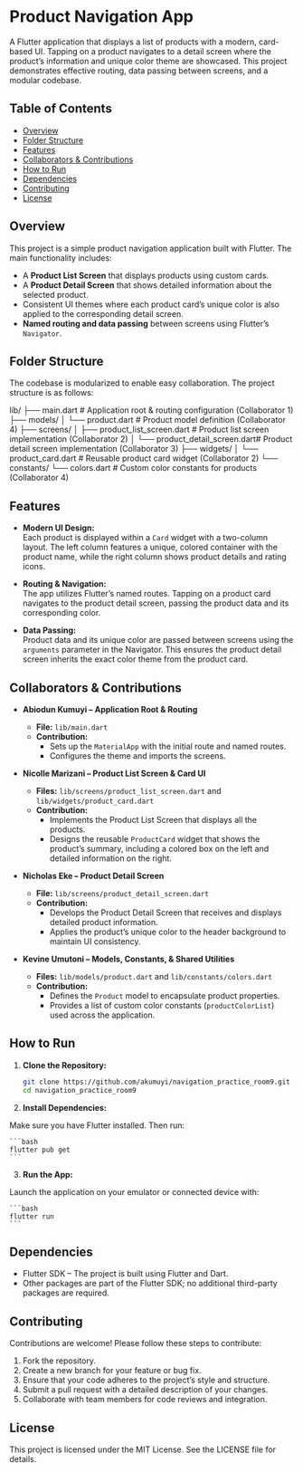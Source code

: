 # Product Navigation App

A Flutter application that displays a list of products with a modern, card-based UI. Tapping on a product navigates to a detail screen where the product’s information and unique color theme are showcased. This project demonstrates effective routing, data passing between screens, and a modular codebase.

## Table of Contents

- [Overview](#overview)
- [Folder Structure](#folder-structure)
- [Features](#features)
- [Collaborators & Contributions](#collaborators--contributions)
- [How to Run](#how-to-run)
- [Dependencies](#dependencies)
- [Contributing](#contributing)
- [License](#license)

## Overview

This project is a simple product navigation application built with Flutter. The main functionality includes:
- A **Product List Screen** that displays products using custom cards.
- A **Product Detail Screen** that shows detailed information about the selected product.
- Consistent UI themes where each product card’s unique color is also applied to the corresponding detail screen.
- **Named routing and data passing** between screens using Flutter’s `Navigator`.

## Folder Structure

The codebase is modularized to enable easy collaboration. The project structure is as follows:

lib/ ├── main.dart # Application root & routing configuration (Collaborator 1) ├── models/ │ └── product.dart # Product model definition (Collaborator 4) ├── screens/ │ ├── product_list_screen.dart # Product list screen implementation (Collaborator 2) │ └── product_detail_screen.dart# Product detail screen implementation (Collaborator 3) ├── widgets/ │ └── product_card.dart # Reusable product card widget (Collaborator 2) └── constants/ └── colors.dart # Custom color constants for products (Collaborator 4)


## Features

- **Modern UI Design:**  
  Each product is displayed within a `Card` widget with a two-column layout. The left column features a unique, colored container with the product name, while the right column shows product details and rating icons.

- **Routing & Navigation:**  
  The app utilizes Flutter’s named routes. Tapping on a product card navigates to the product detail screen, passing the product data and its corresponding color.

- **Data Passing:**  
  Product data and its unique color are passed between screens using the `arguments` parameter in the Navigator. This ensures the product detail screen inherits the exact color theme from the product card.

## Collaborators & Contributions

- **Abiodun Kumuyi – Application Root & Routing**  
  - **File:** `lib/main.dart`  
  - **Contribution:**  
    - Sets up the `MaterialApp` with the initial route and named routes.
    - Configures the theme and imports the screens.
  
- **Nicolle Marizani – Product List Screen & Card UI**  
  - **Files:** `lib/screens/product_list_screen.dart` and `lib/widgets/product_card.dart`  
  - **Contribution:**  
    - Implements the Product List Screen that displays all the products.
    - Designs the reusable `ProductCard` widget that shows the product’s summary, including a colored box on the left and detailed information on the right.
  
- **Nicholas Eke – Product Detail Screen**  
  - **File:** `lib/screens/product_detail_screen.dart`  
  - **Contribution:**  
    - Develops the Product Detail Screen that receives and displays detailed product information.
    - Applies the product’s unique color to the header background to maintain UI consistency.
  
- **Kevine Umutoni – Models, Constants, & Shared Utilities**  
  - **Files:** `lib/models/product.dart` and `lib/constants/colors.dart`  
  - **Contribution:**  
    - Defines the `Product` model to encapsulate product properties.
    - Provides a list of custom color constants (`productColorList`) used across the application.

## How to Run

1. **Clone the Repository:**

   ```bash
   git clone https://github.com/akumuyi/navigation_practice_room9.git
   cd navigation_practice_room9
   ```

2. **Install Dependencies:**

Make sure you have Flutter installed. Then run:

    ```bash
    flutter pub get
    ```

3. **Run the App:**

Launch the application on your emulator or connected device with:

    ```bash
    flutter run
    ```

## Dependencies

- Flutter SDK – The project is built using Flutter and Dart.
- Other packages are part of the Flutter SDK; no additional third-party packages are required.


## Contributing

Contributions are welcome! Please follow these steps to contribute:

1. Fork the repository.
2. Create a new branch for your feature or bug fix.
3. Ensure that your code adheres to the project’s style and structure.
4. Submit a pull request with a detailed description of your changes.
5. Collaborate with team members for code reviews and integration.


## License

This project is licensed under the MIT License. See the LICENSE file for details.

